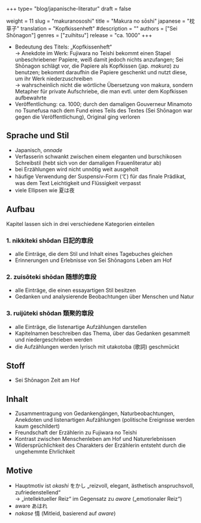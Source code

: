 +++
type= "blog/japanische-literatur"
draft = false

weight = 11
slug = "makuranososhi"
title = "Makura no sōshi"
japanese = "枕草子"
translation = "Kopfkissenheft"
#description = ""
authors = ["Sei Shōnagon"]
genres = ["zuihitsu"]
release = "ca. 1000"
+++

- Bedeutung des Titels: „Kopfkissenheft“  
  -> Anekdote im Werk: Fujiwara no Teishi bekommt einen Stapel unbeschriebener Papiere, weiß damit jedoch nichts anzufangen; Sei Shōnagon schlägt vor, die Papiere als Kopfkissen (jap. _makura_) zu benutzen; bekommt daraufhin die Papiere geschenkt und nutzt diese, um ihr Werk niederzuschreiben  
  -> wahrscheinlich nicht die wörtliche Übersetzung von makura, sondern Metapher für private Aufschriebe, die man evtl. unter dem Kopfkissen aufbewahrte
- Veröffentlichung: ca. 1000; durch den damaligen Gouverneur Minamoto no Tsunefusa nach dem Fund eines Teils des Textes (Sei Shōnagon war gegen die Veröffentlichung), Original ging verloren

## Sprache und Stil

- Japanisch, _onnade_  
- Verfasserin schwankt zwischen einem eleganten und burschikosen Schreibstil (hebt sich von der damaligen Frauenliteratur ab)
- bei Erzählungen wird nicht unnötig weit ausgeholt
- häufige Verwendung der Suspensiv-Form (て) für das finale Prädikat, was dem Text Leichtigkeit und Flüssigkeit verpasst
- viele Ellipsen wie 夏は夜

## Aufbau

Kapitel lassen sich in drei verschiedene Kategorien einteilen

### 1. nikkiteki shōdan 日記的章段

- alle Einträge, die dem Stil und Inhalt eines Tagebuches gleichen
- Erinnerungen und Erlebnisse von Sei Shōnagons Leben am Hof

### 2. zuisōteki shōdan 随想的章段

- alle Einträge, die einen essayartigen Stil besitzen
- Gedanken und analysierende Beobachtungen über Menschen und Natur

### 3. ruijūteki shōdan 類聚的章段

- alle Einträge, die listenartige Aufzählungen darstellen
- Kapitelnamen beschreiben das Thema, über das Gedanken gesammelt und niedergeschrieben werden
- die Aufzählungen werden lyrisch mit utakotoba (歌詞) geschmückt

## Stoff

- Sei Shōnagon Zeit am Hof

## Inhalt

- Zusammentragung von Gedankengängen, Naturbeobachtungen, Anekdoten und listenartigen Aufzählungen (politische Ereignisse werden kaum geschildert)
- Freundschaft der Erzählerin zu Fujiwara no Teishi
- Kontrast zwischen Menschenleben am Hof und Naturerlebnissen
- Widersprüchlichkeit des Charakters der Erzählerin entsteht durch die ungehemmte Ehrlichkeit

## Motive

- Hauptmotiv ist _okashi_ をかし „reizvoll, elegant, ästhetisch anspruchsvoll, zufriedenstellend“  
-> „intellektueller Reiz“ im Gegensatz zu _aware_ („emotionaler Reiz“)
- aware あはれ 
- _nakase_ 情 (Mitleid, basierend auf _aware_)
